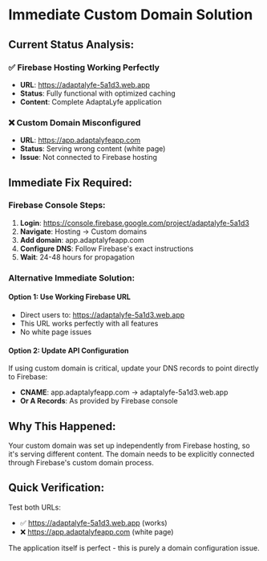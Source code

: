 # Immediate Custom Domain Solution

## Current Status Analysis:

### ✅ Firebase Hosting Working Perfectly
- **URL**: https://adaptalyfe-5a1d3.web.app 
- **Status**: Fully functional with optimized caching
- **Content**: Complete AdaptaLyfe application

### ❌ Custom Domain Misconfigured  
- **URL**: https://app.adaptalyfeapp.com
- **Status**: Serving wrong content (white page)
- **Issue**: Not connected to Firebase hosting

## Immediate Fix Required:

### Firebase Console Steps:
1. **Login**: https://console.firebase.google.com/project/adaptalyfe-5a1d3
2. **Navigate**: Hosting → Custom domains
3. **Add domain**: app.adaptalyfeapp.com
4. **Configure DNS**: Follow Firebase's exact instructions
5. **Wait**: 24-48 hours for propagation

### Alternative Immediate Solution:

#### Option 1: Use Working Firebase URL
- Direct users to: https://adaptalyfe-5a1d3.web.app
- This URL works perfectly with all features
- No white page issues

#### Option 2: Update API Configuration
If using custom domain is critical, update your DNS records to point directly to Firebase:
- **CNAME**: app.adaptalyfeapp.com → adaptalyfe-5a1d3.web.app
- **Or A Records**: As provided by Firebase console

## Why This Happened:
Your custom domain was set up independently from Firebase hosting, so it's serving different content. The domain needs to be explicitly connected through Firebase's custom domain process.

## Quick Verification:
Test both URLs:
- ✅ https://adaptalyfe-5a1d3.web.app (works)
- ❌ https://app.adaptalyfeapp.com (white page)

The application itself is perfect - this is purely a domain configuration issue.